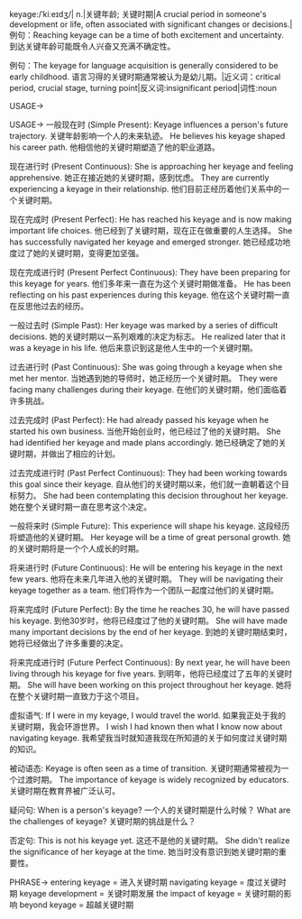 keyage:/ˈkiːeɪdʒ/| n.|关键年龄; 关键时期|A crucial period in someone's development or life, often associated with significant changes or decisions.|例句：Reaching keyage can be a time of both excitement and uncertainty. 到达关键年龄可能既令人兴奋又充满不确定性。

例句：The keyage for language acquisition is generally considered to be early childhood.  语言习得的关键时期通常被认为是幼儿期。|近义词：critical period, crucial stage, turning point|反义词:insignificant period|词性:noun


USAGE->

USAGE->
一般现在时 (Simple Present):
Keyage influences a person's future trajectory. 关键年龄影响一个人的未来轨迹。
He believes his keyage shaped his career path. 他相信他的关键时期塑造了他的职业道路。

现在进行时 (Present Continuous):
She is approaching her keyage and feeling apprehensive. 她正在接近她的关键时期，感到忧虑。
They are currently experiencing a keyage in their relationship.  他们目前正经历着他们关系中的一个关键时期。


现在完成时 (Present Perfect):
He has reached his keyage and is now making important life choices. 他已经到了关键时期，现在正在做重要的人生选择。
She has successfully navigated her keyage and emerged stronger. 她已经成功地度过了她的关键时期，变得更加坚强。


现在完成进行时 (Present Perfect Continuous):
They have been preparing for this keyage for years.  他们多年来一直在为这个关键时期做准备。
He has been reflecting on his past experiences during this keyage. 他在这个关键时期一直在反思他过去的经历。

一般过去时 (Simple Past):
Her keyage was marked by a series of difficult decisions. 她的关键时期以一系列艰难的决定为标志。
He realized later that it was a keyage in his life. 他后来意识到这是他人生中的一个关键时期。

过去进行时 (Past Continuous):
She was going through a keyage when she met her mentor. 当她遇到她的导师时，她正经历一个关键时期。
They were facing many challenges during their keyage. 在他们的关键时期，他们面临着许多挑战。


过去完成时 (Past Perfect):
He had already passed his keyage when he started his own business. 当他开始创业时，他已经过了他的关键时期。
She had identified her keyage and made plans accordingly. 她已经确定了她的关键时期，并做出了相应的计划。


过去完成进行时 (Past Perfect Continuous):
They had been working towards this goal since their keyage. 自从他们的关键时期以来，他们就一直朝着这个目标努力。
She had been contemplating this decision throughout her keyage.  她在整个关键时期一直在思考这个决定。


一般将来时 (Simple Future):
This experience will shape his keyage. 这段经历将塑造他的关键时期。
Her keyage will be a time of great personal growth. 她的关键时期将是一个个人成长的时期。


将来进行时 (Future Continuous):
He will be entering his keyage in the next few years. 他将在未来几年进入他的关键时期。
They will be navigating their keyage together as a team. 他们将作为一个团队一起度过他们的关键时期。


将来完成时 (Future Perfect):
By the time he reaches 30, he will have passed his keyage. 到他30岁时，他将已经度过了他的关键时期。
She will have made many important decisions by the end of her keyage. 到她的关键时期结束时，她将已经做出了许多重要的决定。


将来完成进行时 (Future Perfect Continuous):
By next year, he will have been living through his keyage for five years. 到明年，他将已经度过了五年的关键时期。
She will have been working on this project throughout her keyage.  她将在整个关键时期一直致力于这个项目。



虚拟语气:
If I were in my keyage, I would travel the world. 如果我正处于我的关键时期，我会环游世界。
I wish I had known then what I know now about navigating keyage. 我希望我当时就知道我现在所知道的关于如何度过关键时期的知识。


被动语态:
Keyage is often seen as a time of transition. 关键时期通常被视为一个过渡时期。
The importance of keyage is widely recognized by educators. 关键时期在教育界被广泛认可。



疑问句:
When is a person's keyage? 一个人的关键时期是什么时候？
What are the challenges of keyage? 关键时期的挑战是什么？



否定句:
This is not his keyage yet. 这还不是他的关键时期。
She didn't realize the significance of her keyage at the time. 她当时没有意识到她关键时期的重要性。




PHRASE->
entering keyage = 进入关键时期
navigating keyage = 度过关键时期
keyage development = 关键时期发展
the impact of keyage = 关键时期的影响
beyond keyage = 超越关键时期

